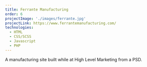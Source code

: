 ```yaml
---
title: Ferrante Manufacturing
order: 6
projectImage: './images/ferrante.jpg'
projectLink: https://www.ferrantemanufacturing.com/
technologies:
  - HTML
  - CSS/SCSS
  - Javascript
  - PHP
---
```

A manufacturing site built while at High Level Marketing from a PSD.
